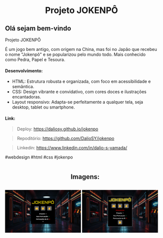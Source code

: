 <h1 align="center">Projeto JOKENPÔ</h1>

<h2>Olá sejam bem-vindo</h2>

<p>Projeto JOKENPÔ</p>
<p>É um jogo bem antigo, com origem na China, mas foi no Japão que recebeu o nome "Jokenpô" e se popularizou pelo mundo todo. Mais conhecido como Pedra, Papel e Tesoura.</p>

<h4>Desenvolvimento:</h4>

<ul>
<li>HTML: Estrutura robusta e organizada, com foco em acessibilidade e semântica.</li>
<li>CSS: Design vibrante e convidativo, com cores doces e ilustrações encantadoras.</li>
<li>Layout responsivo: Adapta-se perfeitamente a qualquer tela, seja desktop, tablet ou smartphone.</li>
</ul>

<h4>Link:</h4>

> Deploy: https://daliosy.github.io/jokenpo

> Repoditório: https://github.com/DalioSY/jokenpo

> Linkedin: https://www.linkedin.com/in/dalio-s-yamada/

#webdesign #html #css #jokenpo
<br>

<div id="user-content-toc">
  <ul align="center">
    <h2 style="display: inline-block">Imagens:</h2>
  </ul>
</div>

<div align="center"> 
<img src="./img/git-1.png" width="250px">
<img src="./img/git-2.png" width="250px">
</div>

